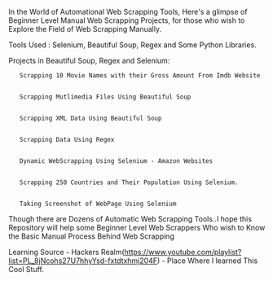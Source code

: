 In the World of Automational Web Scrapping Tools, Here's a glimpse of Beginner Level Manual Web Scrapping Projects, for those who wish to Explore the Field of Web Scrapping Manually.


Tools Used : Selenium, Beautiful Soup, Regex and Some Python Libraries.


Projects in Beautiful Soup, Regex and Selenium:


       Scrapping 10 Movie Names with their Gross Amount From Imdb Website
       
       
       Scrapping Mutlimedia Files Using Beautiful Soup
       
       
       Scrapping XML Data Using Beautiful Soup
       
       
       Scrapping Data Using Regex
       
       
       Dynamic WebScrapping Using Selenium - Amazon Websites
       
       
       Scrapping 250 Countries and Their Population Using Selenium.
       
       
       Taking Screenshot of WebPage Using Selenium
       
Though there are Dozens of Automatic Web Scrapping Tools..I hope this Repository will help some Beginner Level Web Scrappers Who wish to Know the Basic Manual Process Behind Web Scrapping


Learning Source -  Hackers Realm(https://www.youtube.com/playlist?list=PL_8jNcohs27U7hhyYsd-fxtdtxhmj204F) - Place Where I learned This Cool Stuff.






       
       
       
    

